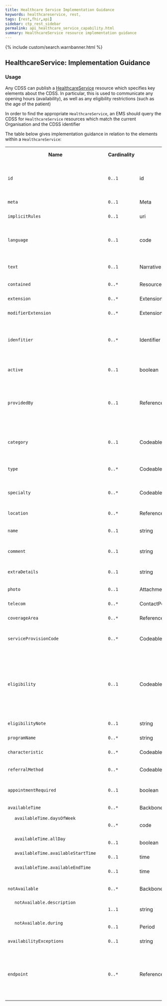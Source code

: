 ```yaml
---
title: Healthcare Service Implementation Guidance
keywords: healthcareservice, rest,
tags: [rest,fhir,api]
sidebar: ctp_rest_sidebar
permalink: api_healthcare_service_capability.html
summary: HealthcareService resource implementation guidance 
---
```

  
{% include custom/search.warnbanner.html %}
<style>
td.sub{
    content: '';
    display: block;
    width: 285px;
    background-image: url(images/tbl_vjoin_end.png);
    background-repeat: no-repeat;
    background-position: 10px 10px;
    padding-left: 30px; 
}
td.sub-sub{
    content: '';
    display: block;
    width: 285px;
    background-image: url(images/tbl_vjoin_end.png);
    background-repeat: no-repeat;
    background-position: 30px 10px;
    padding-left: 50px; 
}
td.sub-sub-sub{
    content: '';
    display: block;
    width: 285px;
    background-image: url(images/tbl_vjoin_end.png);
    background-repeat: no-repeat;
    background-position: 50px 10px;
    padding-left: 70px;
}
</style>
## HealthcareService: Implementation Guidance ##

### Usage ###
Any CDSS can publish a [HealthcareService](http://hl7.org/fhir/stu3/healthcareservice.html) resource which specifies key elements about the CDSS.  In particular, this is used to communicate any opening hours (availability), as well as any eligibility restrictions (such as the age of the patient)

In order to find the appropriate `HealthcareService`, an EMS should query the CDSS for `HealthcareService` resources which match the current Organisation and the CDSS identifier

The table below gives implementation guidance in relation to the elements within a `HealthcareService`:

<table  style="min-width:100%;width:100%">
<tr>
<th  style="width:10%;">Name</th>
<th  style="width:10%;">Cardinality</th>
<th  style="width:10%;">Type</th>
<th  style="width:35%;">FHIR Documentation</th>
<th  style="width:35%;">CDS Implementation Guidance</th>
</tr>
<tr>
<td><code  class="highlighter-rouge">id</code></td>
<td><code  class="highlighter-rouge">0..1</code></td>
<td>id</td>
<td>Logical id of this artifact</td>
<td>Note that this will always be populated except when the resource is being created (initial creation call)
</td>
</tr>
<tr>
<td><code  class="highlighter-rouge">meta</code></td>
<td><code  class="highlighter-rouge">0..1</code></td>
<td>Meta</td>
<td>Metadata about the resource</td>
<td></td>
</tr>
<tr>
<td><code  class="highlighter-rouge">implicitRules</code></td>
<td><code  class="highlighter-rouge">0..1</code></td>
<td>uri</td>
<td>A set of rules under which this content was created</td>
<td></td>
</tr>
<tr>
<td><code  class="highlighter-rouge">language</code></td>
<td><code  class="highlighter-rouge">0..1</code></td>
<td>code</td>
<td>Language of the resource content. <br/> <a  href="http://hl7.org/fhir/stu3/valueset-languages.html">Common Languages</a> (Extensible but limited to All Languages)</td>
<td></td>
</tr>
<tr>
<td><code  class="highlighter-rouge">text</code></td>
<td><code  class="highlighter-rouge">0..1</code></td>
<td>Narrative</td>
<td>Text summary of the resource, for human interpretation</td>
<td></td>
</tr>
<tr>
<td><code  class="highlighter-rouge">contained</code></td>
<td><code  class="highlighter-rouge">0..*</code></td>
<td>Resource</td>
<td>Contained, inline Resources</td>
<td>This should not be populated</td>
</tr>
<tr>
<td><code  class="highlighter-rouge">extension</code></td>
<td><code  class="highlighter-rouge">0..*</code></td>
<td>Extension</td>
<td>Additional Content defined by implementations</td>
<td></td>
</tr>
<tr>
<td><code  class="highlighter-rouge">modifierExtension</code></td>
<td><code  class="highlighter-rouge">0..*</code></td>
<td>Extension</td>
<td>Extensions that cannot be ignored</td>
<td></td>
</tr>
<tr>
<td><code  class="highlighter-rouge">idenfitier</code></td>
<td><code  class="highlighter-rouge">0..*</code></td>
<td>Identifier</td>
<td>External identifiers for this item</td>
<td>There MUST be at least one instance of identifier populated, with a Identifier.value which identifies the CDSS (e.g. eConsult)</td>
</tr>
<tr>
<td><code  class="highlighter-rouge">active</code></td>
<td><code  class="highlighter-rouge">0..1</code></td>
<td>boolean</td>
<td>Whether this HealthcareService is in active use</td>
<td>
SHOULD always be <code  class="highlighter-rouge">true</code><br />.  This may form part of hte query string from the EMS
</code>
</td>
</tr>
<tr>
<td><code  class="highlighter-rouge">providedBy</code></td>
<td><code  class="highlighter-rouge">0..1</code></td>
<td>Reference(Organization)</td>
<td>Organization that provides this service</td>
<td>This MUST be populated with a reference to a CareConnectOrganization.   This will be filtered by the EMS to the current patient's registered GP practice</td>
</tr>
<tr>
<td><code  class="highlighter-rouge">category</code></td>
<td><code  class="highlighter-rouge">0..1</code></td>
<td>CodeableConcept</td>
<td>Broad category of service being performed or delivered <br />
<a  href="http://hl7.org/fhir/stu3/valueset-service-category.html">ServiceCategory (Example)</a></td>
<td></td>
</tr>
<tr>
<td><code  class="highlighter-rouge">type</code></td>
<td><code  class="highlighter-rouge">0..*</code></td>
<td>CodeableConcept</td>
<td>Type of service that may be delivered or performed <br />
<a  href="http://hl7.org/fhir/stu3/valueset-service-type.html">ServiceType (Example)</a></td>
<td></td>
</tr>
<tr>
<td><code  class="highlighter-rouge">specialty</code></td>
<td><code  class="highlighter-rouge">0..*</code></td>
<td>CodeableConcept</td>
<td>Specialties handled by the HealthcareService <br />
<a  href="http://hl7.org/fhir/stu3/valueset-c80-practice-codes.html">Practice Setting Code Value Set (Preferred)</a>
</td>
<td></td>
</tr>
<tr>
<td><code  class="highlighter-rouge">location</code></td>
<td><code  class="highlighter-rouge">0..*</code></td>
<td>Reference(Location)</td>
<td>Location(s) where service may be provided</td>
<td>This SHOULD NOT be populated</td>
</tr>
<tr>
<td><code  class="highlighter-rouge">name</code></td>
<td><code  class="highlighter-rouge">0..1</code></td>
<td>string</td>
<td>Description of service as presented to a consumer while searching</td>
<td></td>
</tr>
<tr>
<td><code  class="highlighter-rouge">comment</code></td>
<td><code  class="highlighter-rouge">0..1</code></td>
<td>string</td>
<td>Additional description and/or any specific issues not covered elsewhere</td>
<td></td>
</tr>
<tr>
<td><code  class="highlighter-rouge">extraDetails</code></td>
<td><code  class="highlighter-rouge">0..1</code></td>
<td>string</td>
<td>Extra details about the service that can't be placed in the other fields</td>
<td></td>
</tr>
<tr>
<td><code  class="highlighter-rouge">photo</code></td>
<td><code  class="highlighter-rouge">0..1</code></td>
<td>Attachment</td>
<td>Facilitates quick identification of the service</td>
<td></td>
</tr>
<tr>
<td><code  class="highlighter-rouge">telecom</code></td>
<td><code  class="highlighter-rouge">0..*</code></td>
<td>ContactPoint</td>
<td>Contacts related to the healthcare service</td>
<td></td>
</tr>
<tr>
<td><code  class="highlighter-rouge">coverageArea</code></td>
<td><code  class="highlighter-rouge">0..*</code></td>
<td>Reference(Location)</td>
<td>Location(s) service is intended for/available to</td>
<td></td>
</tr>
<tr>
<td><code  class="highlighter-rouge">serviceProvisionCode</code></td>
<td><code  class="highlighter-rouge">0..*</code></td>
<td>CodeableConcept</td>
<td>Conditions under which service is available/offered <br />
<a  href="http://hl7.org/fhir/stu3/valueset-service-provision-conditions.html">ServiceProvisionConditions (Example)</a>
</td>
<td></td>
</tr>
<tr>
<td><code  class="highlighter-rouge">eligibility</code></td>
<td><code  class="highlighter-rouge">0..1</code></td>
<td>CodeableConcept</td>
<td>Specific eligibility requirements required to use the service</td>
<td>If not populated, then, the service is available to all.  If the service is for Children only, then this should be popualted iwth a code of 01.  If the service is for Adults only, the this shoud be populated iwth a code of 02.</td>
</tr>
<tr>
<td><code  class="highlighter-rouge">eligibilityNote</code></td>
<td><code  class="highlighter-rouge">0..1</code></td>
<td>string</td>
<td>Describes the eligibility conditions for the service</td>
<td></td>
</tr>
<tr>
<td><code  class="highlighter-rouge">programName</code></td>
<td><code  class="highlighter-rouge">0..*</code></td>
<td>string</td>
<td>Program Names that categorize the service</td>
<td></td>
</tr>
<tr>
<td><code  class="highlighter-rouge">characteristic</code></td>
<td><code  class="highlighter-rouge">0..*</code></td>
<td>CodeableConcept</td>
<td>Collection of characteristics (attributes)</td>
<td></td>
</tr>
<tr>
<td><code  class="highlighter-rouge">referralMethod</code></td>
<td><code  class="highlighter-rouge">0..*</code></td>
<td>CodeableConcept</td>
<td>Ways that the service accepts referrals <br />
<a  href="http://hl7.org/fhir/stu3/valueset-service-referral-method.html">ReferralMethod (Example)</a>
</td>
<td>If populated MUST include the current service type</td>
</tr>
<tr>
<td><code  class="highlighter-rouge">appointmentRequired</code></td>
<td><code  class="highlighter-rouge">0..1</code></td>
<td>boolean</td>
<td>If an appointment is required for access to this service</td>
<td></td>
</tr>
<tr>
<td><code  class="highlighter-rouge">availableTime</code></td>
<td><code  class="highlighter-rouge">0..*</code></td>
<td>BackboneElement</td>
<td>Times the Service Site is available</td>
<td></td>
</tr>
<tr>
<td  class="sub"><code  class="highlighter-rouge">availableTime.daysOfWeek</code></td>
<td><code  class="highlighter-rouge">0..*</code></td>
<td>code</td>
<td>mon | tue | wed | thu | fri | sat | sun <br/>
<a  href="http://hl7.org/fhir/stu3/valueset-days-of-week.html">DaysOfWeek (Required)</a>
</td>
<td></td>
</tr>
<tr>
<td  class="sub"><code  class="highlighter-rouge">availableTime.allDay</code></td>
<td><code  class="highlighter-rouge">0..1</code></td>
<td>boolean</td>
<td>Always available? e.g. 24 hour service</td>
<td></td>
</tr>
<tr>
<td  class="sub"><code  class="highlighter-rouge">availableTime.availableStartTime</code></td>
<td><code  class="highlighter-rouge">0..1</code></td>
<td>time</td>
<td>Opening time of day (ignored if allDay = true)</td>
<td></td>
</tr>
<tr>
<td  class="sub"><code  class="highlighter-rouge">availableTime.availableEndTime</code></td>
<td><code  class="highlighter-rouge">0..1</code></td>
<td>time</td>
<td>Closing time of day (ignored if allDay = true)</td>
<td></td>
</tr>
<tr>
<td><code  class="highlighter-rouge">notAvailable</code></td>
<td><code  class="highlighter-rouge">0..*</code></td>
<td>BackboneElement</td>
<td>Not available during this time due to provided reason</td>
<td></td>
</tr>
<tr>
<td  class="sub"><code  class="highlighter-rouge">notAvailable.description</code></td>
<td><code  class="highlighter-rouge">1..1</code></td>
<td>string</td>
<td>Reason presented to the user explaining why time not available</td>
<td></td>
</tr>
<tr>
<td  class="sub"><code  class="highlighter-rouge">notAvailable.during</code></td>
<td><code  class="highlighter-rouge">0..1</code></td>
<td>Period</td>
<td>Service not available from this date</td>
<td></td>
</tr>
<tr>
<td><code  class="highlighter-rouge">availabilityExceptions</code></td>
<td><code  class="highlighter-rouge">0..1</code></td>
<td>string</td>
<td>Description of availability exceptions</td>
<td></td>
</tr>
<tr>
<td><code  class="highlighter-rouge">endpoint</code></td>
<td><code  class="highlighter-rouge">0..*</code></td>
<td>Reference(Endpoint)</td>
<td>Technical endpoints providing access to services operated for the location</td>
<td>This MUST be populated with the invocation details suitable for warm transfer. <br />
Ordering of endpoints has meaning and SHOULD be maintained by the end user system when trying to connect
</td>
</tr>
</table>

<!--stackedit_data:
eyJoaXN0b3J5IjpbMTgwNzk0MTQyOCwtODM1OTAxODY5LC00Mj
UyMzAyOTldfQ==
-->